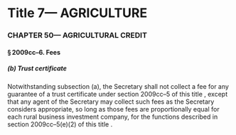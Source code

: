 
# Title 7— AGRICULTURE
### CHAPTER 50— AGRICULTURAL CREDIT
#### § 2009cc–6. Fees
##### (b) Trust certificate

Notwithstanding subsection (a), the Secretary shall not collect a fee for any guarantee of a trust certificate under section 2009cc–5 of this title , except that any agent of the Secretary may collect such fees as the Secretary considers appropriate, so long as those fees are proportionally equal for each rural business investment company, for the functions described in section 2009cc–5(e)(2) of this title .

